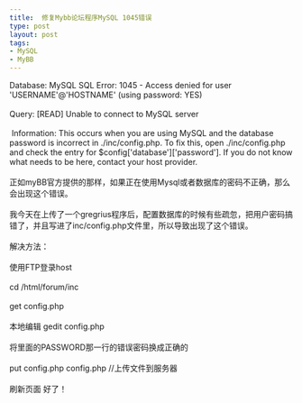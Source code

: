 ```yaml
---
title:  修复Mybb论坛程序MySQL 1045错误
type: post
layout: post
tags: 
- MySQL
- MyBB
---
```

Database: MySQL SQL Error: 1045 - Access denied for user 'USERNAME'@'HOSTNAME' (using password: YES)<br/><br/>Query: [READ] Unable to connect to MySQL server<br/><br/> Information: This occurs when you are using MySQL and the database password is incorrect in ./inc/config.php. To fix this, open ./inc/config.php and check the entry for $config['database']['password']. If you do not know what needs to be here, contact your host provider.<br/><br/>正如myBB官方提供的那样，如果正在使用Mysql或者数据库的密码不正确，那么会出现这个错误。<br/><br/>我今天在上传了一个gregrius程序后，配置数据库的时候有些疏忽，把用户密码搞错了，并且写进了inc/config.php文件里，所以导致出现了这个错误。<br/><br/>解决方法：<br/><br/>使用FTP登录host<br/><br/>cd /html/forum/inc<br/><br/>get config.php<br/><br/>本地编辑 gedit config.php<br/><br/>将里面的PASSWORD那一行的错误密码换成正确的<br/><br/>put config.php config.php //上传文件到服务器<br/><br/>刷新页面 好了！

